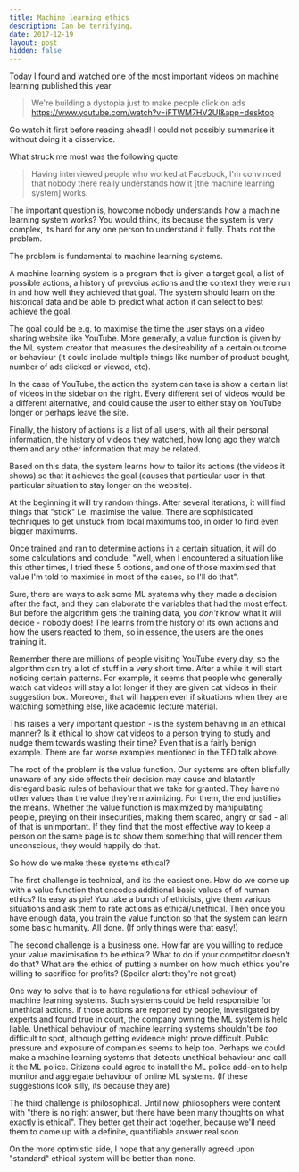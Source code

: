 ```yaml
---
title: Machine learning ethics
description: Can be terrifying.
date: 2017-12-19
layout: post
hidden: false
---
```


Today I found and watched one of the most important videos on machine learning published this year

> We're building a dystopia just to make people click on ads
> https://www.youtube.com/watch?v=iFTWM7HV2UI&app=desktop

Go watch it first before reading ahead! I could not possibly summarise it without doing it a
disservice.

What struck me most was the following quote:

> Having interviewed people who worked at Facebook, I'm convinced that nobody there really
> understands how it [the machine learning system] works.

The important question is, howcome nobody understands how a machine learning system works? You
would think, its because the system is very complex, its hard for any one person to understand it
fully. Thats not the problem.

The problem is fundamental to machine learning systems.

A machine learning system is a program that is given a target goal, a list of possible actions,
a history of prevoius actions and the context they were run in and how well they achieved that goal.
The system should learn on the historical data and be able to predict what action it can select to
best achieve the goal.

The goal could be e.g. to maximise the time the user stays on a video sharing website like YouTube.
More generally, a value function is given by the ML system creator that measures the desireability
of a certain outcome or behaviour (it could include multiple things like number of product bought,
number of ads clicked or viewed, etc).

In the case of YouTube, the action the system can take is show a certain list of videos in the
sidebar on the right. Every different set of videos would be a different alternative, and could
cause the user to either stay on YouTube longer or perhaps leave the site.

Finally, the history of actions is a list of all users, with all their personal information, the
history of videos they watched, how long ago they watch them and any other information that may be
related.

Based on this data, the system learns how to tailor its actions (the videos it shows) so that it
achieves the goal (causes that particular user in that particular situation to stay longer on the
website).

At the beginning it will try random things. After several iterations, it will find things that
"stick" i.e. maximise the value. There are sophisticated techniques to get unstuck from local
maximums too, in order to find even bigger maximums.

Once trained and ran to determine actions in a certain situation, it will do some calculations and
conclude: "well, when I encountered a situation like this other times, I tried these 5 options, and
one of those maximised that value I'm told to maximise in most of the cases, so I'll do that".

Sure, there are ways to ask some ML systems why they made a decision after the fact, and they can
elaborate the variables that had the most effect. But before the algorithm gets the training data,
you *don't* know what it will decide - nobody does! The learns from the history of its own actions
and how the users reacted to them, so in essence, the users are the ones training it.

Remember there are millions of people visiting YouTube every day, so the algorithm can try a
lot of stuff in a very short time. After a while it will start noticing certain patterns. For
example, it seems that people who generally watch cat videos will stay a lot longer if they are
given cat videos in their suggestion box.  Moreover, that will happen even if situations when they
are watching something else, like academic lecture material.

This raises a very important question - is the system behaving in an ethical manner? Is it ethical
to show cat videos to a person trying to study and nudge them towards wasting their time? Even that
is a fairly benign example. There are far worse examples mentioned in the TED talk above.

The root of the problem is the value function. Our systems are often blisfully unaware of any side
effects their decision may cause and blatantly disregard basic rules of behaviour that we take for
granted. They have no other values than the value they're maximizing. For them, the end justifies
the means. Whether the value function is maximized by manipulating people, preying on their
insecurities, making them scared, angry or sad - all of that is unimportant. If they find that the
most effective way to keep a person on the same page is to show them something that will render
them unconscious, they would happily do that.

So how do we make these systems ethical?

The first challenge is technical, and its the easiest one. How do we come up with a value function
that encodes additional basic values of of human ethics? Its easy as pie! You take a bunch of
ethicists, give them various situations and ask them to rate actions as ethical/unethical. Then once
you have enough data, you train the value function so that the system can learn some basic humanity.
All done. (If only things were that easy!)

The second challenge is a business one. How far are you willing to reduce your value maximisation
to be ethical? What to do if your competitor doesn't do that? What are the ethics of putting a
number on how much ethics you're willing to sacrifice for profits? (Spoiler alert: they're not
great)

One way to solve that is to have regulations for ethical behaviour of machine learning systems.
Such systems could be held responsible for unethical actions. If those actions are reported by
people, investigated by experts and found true in court, the company owning the ML system is held
liable. Unethical behaviour of machine learning systems shouldn't be *too* difficult to spot,
although getting evidence might prove difficult. Public pressure and exposure of companies seems
to help too. Perhaps we could make a machine learning systems that detects unethical behaviour and
call it the ML police. Citizens could agree to install the ML police add-on to help monitor
and aggregate behaviour of online ML systems. (If these suggestions look silly, its because they
are)

The third challenge is philosophical. Until now, philosophers were content with "there is no right
answer, but there have been many thoughts on what exactly is ethical". They better get their act
together, because we'll need them to come up with a definite, quantifiable answer real soon.

On the more optimistic side, I hope that any generally agreed upon "standard" ethical system will
be better than none.